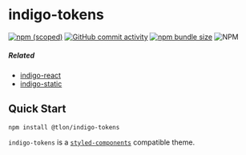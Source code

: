 # indigo-tokens
[![npm (scoped)](https://img.shields.io/npm/v/@tlon/indigo-tokens?style=plastic)](https://www.npmjs.com/package/@tlon/indigo-tokens)
[![GitHub commit activity](https://img.shields.io/github/commit-activity/m/urbit/indigo-tokens?style=plastic)](https://www.github.com/urbit/indigo-tokens)
[![npm bundle size](https://img.shields.io/bundlephobia/min/@tlon/indigo-tokens?style=plastic)](https://www.npmjs.com/package/@tlon/indigo-tokens)
![NPM](https://img.shields.io/npm/l/@tlon/indigo-tokens?style=plastic)

##### Related
- [indigo-react](https://www.github.com/urbit/indigo-react)
- [indigo-static](https://www.github.com/urbit/indigo-static)

## Quick Start

```
npm install @tlon/indigo-tokens
```

`indigo-tokens` is a [`styled-components`](https://styled-system.com/theme-specification) compatible theme.
